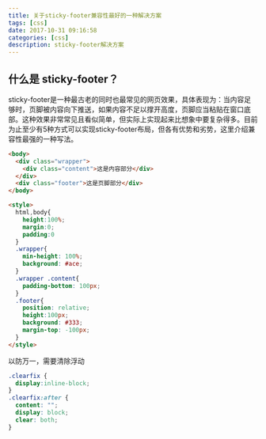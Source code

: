 ```yaml
---
title: 关于sticky-footer兼容性最好的一种解决方案
tags: [css]
date: 2017-10-31 09:16:58
categories: [css]
description: sticky-footer解决方案
---
```

## 什么是 sticky-footer？

sticky-footer是一种最古老的同时也最常见的网页效果，具体表现为：当内容足够时，页脚被内容向下推送，如果内容不足以撑开高度，页脚应当粘贴在窗口底部。这种效果非常常见且看似简单，但实际上实现起来比想象中要复杂得多。目前为止至少有5种方式可以实现sticky-footer布局，但各有优势和劣势，这里介绍兼容性最强的一种写法。

```html
<body>
  <div class="wrapper">
    <div class="content">这是内容部分</div>
  </div>
  <div class="footer">这是页脚部分</div>
</body>

<style>
  html,body{
    height:100%;
    margin:0;
    padding:0
  }
  .wrapper{
    min-height: 100%;
    background: #ace;
  }
  .wrapper .content{
    padding-bottom: 100px;
  }
  .footer{
    position: relative;
    height:100px;
    background: #333;
    margin-top: -100px;
  }
</style>
```

以防万一，需要清除浮动

```css
.clearfix {
  display:inline-block;
}
.clearfix:after {
  content: "";
  display: block;
  clear: both;
}
```
